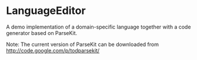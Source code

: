LanguageEditor
==============

A demo implementation of a domain-specific language together with a code generator based on ParseKit.

Note: The current version of ParseKit can be downloaded from http://code.google.com/p/todparsekit/
